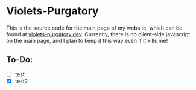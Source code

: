 # Violets-Purgatory

This is the source code for the main page of my website, which can be found at <a href="https://violets-purgatory.dev">violets-purgatory.dev</a>.
Currently, there is no client-side javascript on the main page, and I plan to keep it this way even if it kills me!
    

## To-Do:
- [ ] test
- [x] test2